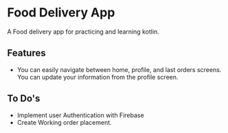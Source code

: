 # Food Delivery App

A Food delivery app for practicing and learning kotlin.

## Features

- You can easily navigate between home, profile, and last orders screens. You can update your information from the profile screen.
  
## To Do's
- Implement user Authentication with Firebase
- Create Working order placement.
